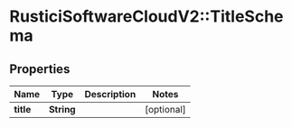 # RusticiSoftwareCloudV2::TitleSchema

## Properties
Name | Type | Description | Notes
------------ | ------------- | ------------- | -------------
**title** | **String** |  | [optional] 


